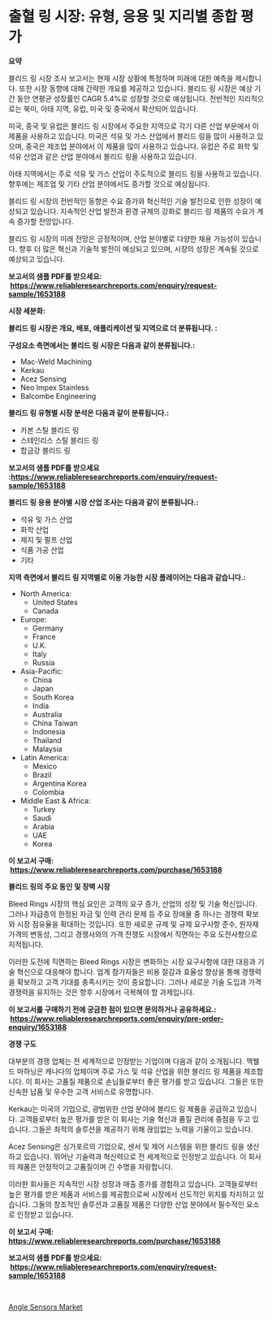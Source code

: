 <p><h1>출혈 링 시장: 유형, 응용 및 지리별 종합 평가</h1></p><p><strong>요약</strong></p>
<p><p>블리드 링 시장 조사 보고서는 현재 시장 상황에 특정하며 미래에 대한 예측을 제시합니다. 또한 시장 동향에 대해 간략한 개요를 제공하고 있습니다. 블리드 링 시장은 예상 기간 동안 연평균 성장률인 CAGR 5.4%로 성장할 것으로 예상됩니다. 전반적인 지리적으로는 북미, 아태 지역, 유럽, 미국 및 중국에서 확산되어 있습니다.</p><p>미국, 중국 및 유럽은 블리드 링 시장에서 주요한 지역으로 각기 다른 산업 부문에서 이 제품을 사용하고 있습니다. 미국은 석유 및 가스 산업에서 블리드 링을 많이 사용하고 있으며, 중국은 제조업 분야에서 이 제품을 많이 사용하고 있습니다. 유럽은 주로 화학 및 석유 산업과 같은 산업 분야에서 블리드 링을 사용하고 있습니다.</p><p>아태 지역에서는 주로 석유 및 가스 산업이 주도적으로 블리드 링을 사용하고 있습니다. 향후에는 제조업 및 기타 산업 분야에서도 증가할 것으로 예상됩니다.</p><p>블리드 링 시장의 전반적인 동향은 수요 증가와 혁신적인 기술 발전으로 인한 성장이 예상되고 있습니다. 지속적인 산업 발전과 환경 규제의 강화로 블리드 링 제품의 수요가 계속 증가할 전망입니다.</p><p>블리드 링 시장의 미래 전망은 긍정적이며, 산업 분야별로 다양한 채용 가능성이 있습니다. 향후 더 많은 혁신과 기술적 발전이 예상되고 있으며, 시장의 성장은 계속될 것으로 예상되고 있습니다.</p></p>
<p><strong>보고서의 샘플 PDF를 받으세요: &nbsp;<a href="https://www.reliableresearchreports.com/enquiry/request-sample/1653188">https://www.reliableresearchreports.com/enquiry/request-sample/1653188</a></strong></p>
<p><strong>시장 세분화:</strong></p>
<p><strong> 블리드 링 시장은 개요, 배포, 애플리케이션 및 지역으로 더 분류됩니다. :</strong></p>
<p><strong>구성요소 측면에서는 블리드 링 시장은 다음과 같이 분류됩니다.:</strong></p>
<p><ul><li>Mac-Weld Machining</li><li>Kerkau</li><li>Acez Sensing</li><li>Neo Impex Stainless</li><li>Balcombe Engineering</li></ul></p>
<p><strong> 블리드 링 유형별 시장 분석은 다음과 같이 분류됩니다.:</strong></p>
<p><ul><li>카본 스틸 블리드 링</li><li>스테인리스 스틸 블리드 링</li><li>합금강 블리드 링</li></ul></p>
<p><strong>보고서의 샘플 PDF를 받으세요 :<a href="https://www.reliableresearchreports.com/enquiry/request-sample/1653188">https://www.reliableresearchreports.com/enquiry/request-sample/1653188</a></strong></p>
<p><strong> 블리드 링 응용 분야별 시장 산업 조사는 다음과 같이 분류됩니다.:</strong></p>
<p><ul><li>석유 및 가스 산업</li><li>화학 산업</li><li>제지 및 펄프 산업</li><li>식품 가공 산업</li><li>기타</li></ul></p>
<p><strong>지역 측면에서 블리드 링 지역별로 이용 가능한 시장 플레이어는 다음과 같습니다.:</strong></p>
<p><ul>
    <li>
        North America:
        <ul>
            <li>United States</li>
            <li>Canada</li>
        </ul>
    </li>
    <li>
        Europe:
        <ul>
            <li>Germany</li>
            <li>France</li>
            <li>U.K.</li>
            <li>Italy</li>
            <li>Russia</li>
        </ul>
    </li>
    <li>
        Asia-Pacific:
        <ul>
            <li>China</li>
            <li>Japan</li>
            <li>South Korea</li>
            <li>India</li>
            <li>Australia</li>
            <li>China Taiwan</li>
            <li>Indonesia</li>
            <li>Thailand</li>
            <li>Malaysia</li>
        </ul>
    </li>
    <li>
        Latin America:
        <ul>
            <li>Mexico</li>
            <li>Brazil</li>
            <li>Argentina Korea</li>
            <li>Colombia</li>
        </ul>
    </li>
    <li>
        Middle East & Africa:
        <ul>
            <li>Turkey</li>
            <li>Saudi</li>
            <li>Arabia</li>
            <li>UAE</li>
            <li>Korea</li>
        </ul>
    </li>
    </ul></p>
<p><strong>이 보고서 구매: &nbsp;<a href="https://www.reliableresearchreports.com/purchase/1653188">https://www.reliableresearchreports.com/purchase/1653188</a></strong></p>
<p><strong>블리드 링의 주요 동인 및 장벽 시장</strong></p>
<p><p>Bleed Rings 시장의 핵심 요인은 고객의 요구 증가, 산업의 성장 및 기술 혁신입니다. 그러나 자급층의 한정된 자금 및 인력 관리 문제 등 주요 장애물 중 하나는 경쟁력 확보와 시장 점유율을 확대하는 것입니다. 또한 새로운 규제 및 규제 요구사항 준수, 원자재 가격의 변동성, 그리고 경쟁사와의 가격 전쟁도 시장에서 직면하는 주요 도전사항으로 지적됩니다.</p><p>이러한 도전에 직면하는 Bleed Rings 시장은 변화하는 시장 요구사항에 대한 대응과 기술 혁신으로 대응해야 합니다. 업계 참가자들은 비용 절감과 효율성 향상을 통해 경쟁력을 확보하고 고객 기대를 충족시키는 것이 중요합니다.  그러나 새로운 기술 도입과 가격 경쟁력을 유지하는 것은 향후 시장에서 극복해야 할 과제입니다.</p></p>
<p><strong>이 보고서를 구매하기 전에 궁금한 점이 있으면 문의하거나 공유하세요.: &nbsp;<a href="https://www.reliableresearchreports.com/enquiry/pre-order-enquiry/1653188">https://www.reliableresearchreports.com/enquiry/pre-order-enquiry/1653188</a></strong></p>
<p><strong>경쟁 구도</strong></p>
<p><p>대부분의 경쟁 업체는 전 세계적으로 인정받는 기업이며 다음과 같이 소개됩니다. 맥웰드 마하닝은 캐나다의 업체이며 주로 가스 및 석유 산업을 위한 블리드 링 제품을 제조합니다. 이 회사는 고품질 제품으로 손님들로부터 좋은 평가를 받고 있습니다. 그들은 또한 신속한 납품 및 우수한 고객 서비스로 유명합니다.</p><p>Kerkau는 미국의 기업으로, 광범위한 산업 분야에 블리드 링 제품을 공급하고 있습니다. 고객들로부터 높은 평가를 받은 이 회사는 기술 혁신과 품질 관리에 중점을 두고 있습니다. 그들은 최적의 솔루션을 제공하기 위해 끊임없는 노력을 기울이고 있습니다.</p><p>Acez Sensing은 싱가포르의 기업으로, 센서 및 제어 시스템을 위한 블리드 링을 생산하고 있습니다. 뛰어난 기술력과 혁신력으로 전 세계적으로 인정받고 있습니다. 이 회사의 제품은 안정적이고 고품질이며 긴 수명을 자랑합니다.</p><p>이러한 회사들은 지속적인 시장 성장과 매출 증가를 경험하고 있습니다. 고객들로부터 높은 평가를 받은 제품과 서비스를 제공함으로써 시장에서 선도적인 위치를 차지하고 있습니다. 그들의 창조적인 솔루션과 고품질 제품은 다양한 산업 분야에서 필수적인 요소로 인정받고 있습니다.</p></p>
<p><strong>이 보고서 구매: &nbsp; <a href="https://www.reliableresearchreports.com/purchase/1653188">https://www.reliableresearchreports.com/purchase/1653188</a></strong></p>
<p><strong>보고서의 샘플 PDF를 받으세요: &nbsp;<a href="https://www.reliableresearchreports.com/enquiry/request-sample/1653188">https://www.reliableresearchreports.com/enquiry/request-sample/1653188</a></strong><strong></strong></p>
<p>&nbsp;</p>
<p><p><a href="https://github.com/GroverBarry/Market-Research-Report-List-4/blob/main/angle-sensors-market.md">Angle Sensors Market</a></p></p>